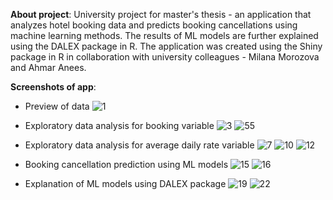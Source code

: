 **About project**:
University project for master's thesis - an application that analyzes hotel booking data and predicts booking cancellations using machine learning methods. 
The results of ML models are further explained using the DALEX package in R. 
The application was created using the Shiny package in R in collaboration with university colleagues - Milana Morozova and Ahmar Anees.

**Screenshots of app**:

- Preview of data
![1](https://github.com/user-attachments/assets/bcf69e4b-8feb-4bc2-9fa1-8b47e2e76abe)

- Exploratory data analysis for booking variable
![3](https://github.com/user-attachments/assets/302a45be-02ae-42b1-8c88-62d0896feae7)
![55](https://github.com/user-attachments/assets/b8d38313-6ce8-4a54-8c41-74ed6f469832)

- Exploratory data analysis for average daily rate variable
![7](https://github.com/user-attachments/assets/966b0707-09ee-4c20-8480-ea018b907698)
![10](https://github.com/user-attachments/assets/df673c4f-d76c-4542-a3fe-41baa1893aae)
![12](https://github.com/user-attachments/assets/9be41611-1386-4afd-b014-60287b2cb9b1)

- Booking cancellation prediction using ML models
![15](https://github.com/user-attachments/assets/e187f708-a250-498e-810f-5a63e5b0ce48)
![16](https://github.com/user-attachments/assets/62549f6d-e7a5-400e-9c1b-e2d956735d93)

- Explanation of ML models using DALEX package
![19](https://github.com/user-attachments/assets/35b85db8-5dec-4a31-8ea3-2359d84636b4)
![22](https://github.com/user-attachments/assets/37c23a8e-971e-4167-b785-4a7bfa9f4cbb)



